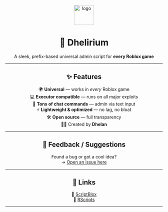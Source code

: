 <p align="center">
  <img src="https://cdn.discordapp.com/emojis/1135543023169308702.gif" width="64" alt="logo" />
</p>

<h1 align="center">💠 Dhelirium </h1>

<p align="center">
  A sleek, prefix-based universal admin script for <strong>every Roblox game</strong><br>
</p>

<hr>

<h2 align="center">✨ Features</h2>

<p align="center">
🌍 <strong>Universal</strong> — works in <em>every</em> Roblox game<br>
💻 <strong>Executor compatible</strong> — runs on all major exploits<br>
💬 <strong>Tons of chat commands</strong> — admin via text input<br>
⚡ <strong>Lightweight & optimized</strong> — no lag, no bloat<br>
🛠️ <strong>Open source</strong> — full transparency<br>
🧑‍💻 Created by <strong>Dhelan</strong>
</p>

<hr>

<h2 align="center">🐞 Feedback / Suggestions</h2>

<p align="center">
Found a bug or got a cool idea?<br>
→ <a href="https://github.com/Dhelann/Reports/issues/new/choose">Open an issue here</a>
</p>

<hr>

<h2 align="center">🔗 Links</h2>

<p align="center">
📜 <a href="https://scriptblox.com/script/Universal-Script-Console-X-41895">ScriptBlox</a><br>
🚀 <a href="#">RScripts</a><br>
</p>

<hr>

